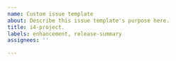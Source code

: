 ```yaml
---
name: Custom issue template
about: Describe this issue template's purpose here.
title: i4-project.
labels: enhancement, release-summary
assignees: ''

---
```



